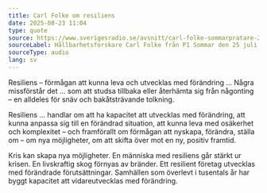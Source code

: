 ```yaml
---
title: Carl Folke om resiliens
date: 2025-08-23 11:04
type: quote
source: https://www.sverigesradio.se/avsnitt/carl-folke-sommarpratare-2025#868
sourceLabel: Hållbarhetsforskare Carl Folke från P1 Sommar den 25 juli 2025
sourceType: audio
lang: sv
---
```

Resiliens – förmågan att kunna leva och utvecklas med förändring … Några missförstår det … som att studsa tillbaka eller återhämta sig från någonting – en alldeles för snäv och bakåtsträvande tolkning.

Resiliens … handlar om att ha kapacitet att utvecklas med förändring, att kunna anpassa sig till en förändrad situation, att kunna leva med osäkerhet och komplexitet – och framförallt om förmågan att nyskapa, förändra, ställa om – om nya möjligheter, om att skifta över mot en ny, positiv framtid.

Kris kan skapa nya möjligheter. En människa med resiliens går stärkt ur krisen. En livskraftig skog förnyas av bränder. Ett resilient företag utvecklas med förändrade förutsättningar. Samhällen som överlevt i tusentals år har byggt kapacitet att vidareutvecklas med förändring.

